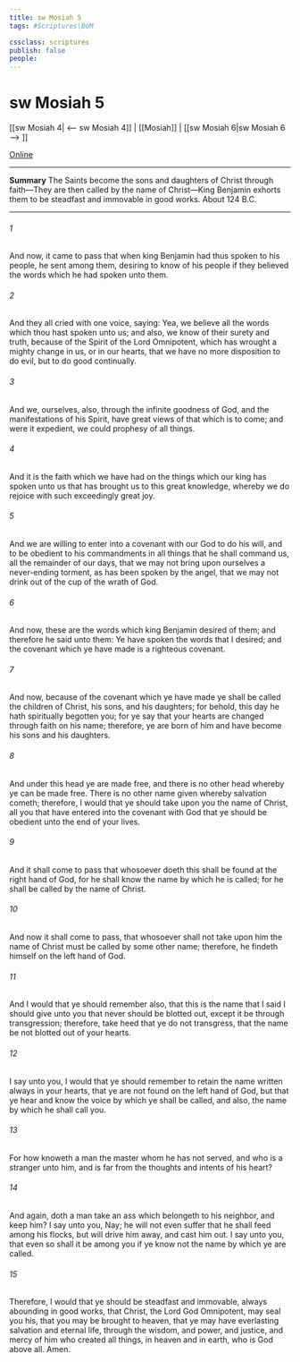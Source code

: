 ```yaml
---
title: sw Mosiah 5
tags: #Scriptures\BoM

cssclass: scriptures
publish: false
people:
---
```


# sw Mosiah 5
[[sw Mosiah 4| <-- sw Mosiah 4]] | [[Mosiah]] | [[sw Mosiah 6|sw Mosiah 6 --> ]]

[Online](https://churchofjesuschrist.org/study/scriptures/bofm/mosiah/5?lang=eng)

---
__Summary__
The Saints become the sons and daughters of Christ through faith—They are then called by the name of Christ—King Benjamin exhorts them to be steadfast and immovable in good works. About 124 B.C.

---
###### 1 
And now, it came to pass that when king Benjamin had thus spoken to his people, he sent among them, desiring to know of his people if they believed the words which he had spoken unto them.

###### 2 
And they all cried with one voice, saying: Yea, we believe all the words which thou hast spoken unto us; and also, we know of their surety and truth, because of the Spirit of the Lord Omnipotent, which has wrought a mighty change in us, or in our hearts, that we have no more disposition to do evil, but to do good continually.

###### 3 
And we, ourselves, also, through the infinite goodness of God, and the manifestations of his Spirit, have great views of that which is to come; and were it expedient, we could prophesy of all things.

###### 4 
And it is the faith which we have had on the things which our king has spoken unto us that has brought us to this great knowledge, whereby we do rejoice with such exceedingly great joy.

###### 5 
And we are willing to enter into a covenant with our God to do his will, and to be obedient to his commandments in all things that he shall command us, all the remainder of our days, that we may not bring upon ourselves a never-ending torment, as has been spoken by the angel, that we may not drink out of the cup of the wrath of God.

###### 6 
And now, these are the words which king Benjamin desired of them; and therefore he said unto them: Ye have spoken the words that I desired; and the covenant which ye have made is a righteous covenant.

###### 7 
And now, because of the covenant which ye have made ye shall be called the children of Christ, his sons, and his daughters; for behold, this day he hath spiritually begotten you; for ye say that your hearts are changed through faith on his name; therefore, ye are born of him and have become his sons and his daughters.

###### 8 
And under this head ye are made free, and there is no other head whereby ye can be made free. There is no other name given whereby salvation cometh; therefore, I would that ye should take upon you the name of Christ, all you that have entered into the covenant with God that ye should be obedient unto the end of your lives.

###### 9 
And it shall come to pass that whosoever doeth this shall be found at the right hand of God, for he shall know the name by which he is called; for he shall be called by the name of Christ.

###### 10 
And now it shall come to pass, that whosoever shall not take upon him the name of Christ must be called by some other name; therefore, he findeth himself on the left hand of God.

###### 11 
And I would that ye should remember also, that this is the name that I said I should give unto you that never should be blotted out, except it be through transgression; therefore, take heed that ye do not transgress, that the name be not blotted out of your hearts.

###### 12 
I say unto you, I would that ye should remember to retain the name written always in your hearts, that ye are not found on the left hand of God, but that ye hear and know the voice by which ye shall be called, and also, the name by which he shall call you.

###### 13 
For how knoweth a man the master whom he has not served, and who is a stranger unto him, and is far from the thoughts and intents of his heart?

###### 14 
And again, doth a man take an ass which belongeth to his neighbor, and keep him? I say unto you, Nay; he will not even suffer that he shall feed among his flocks, but will drive him away, and cast him out. I say unto you, that even so shall it be among you if ye know not the name by which ye are called.

###### 15 
Therefore, I would that ye should be steadfast and immovable, always abounding in good works, that Christ, the Lord God Omnipotent, may seal you his, that you may be brought to heaven, that ye may have everlasting salvation and eternal life, through the wisdom, and power, and justice, and mercy of him who created all things, in heaven and in earth, who is God above all. Amen.

